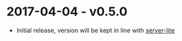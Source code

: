 # 2017-04-04 - v0.5.0
- Initial release, version will be kept in line with [server-lite](https://www.npmjs.com/package/server-lite)

